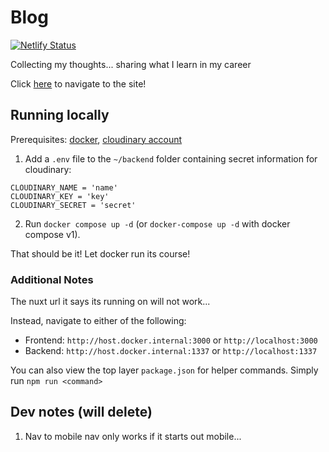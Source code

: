 # Blog

[![Netlify Status](https://api.netlify.com/api/v1/badges/91fc9ced-e839-478c-8cbe-5bb2b8ffed80/deploy-status)](https://app.netlify.com/sites/marc-shepherd/deploys)

Collecting my thoughts... sharing what I learn in my career

Click [here](https://marc-shepherd.netlify.app/) to navigate to the site!


## Running locally

Prerequisites: [docker](https://www.docker.com), [cloudinary account](https://cloudinary.com/users/register/free) 

1. Add a `.env` file to the `~/backend` folder containing secret information for cloudinary:
```
CLOUDINARY_NAME = 'name'
CLOUDINARY_KEY = 'key'
CLOUDINARY_SECRET = 'secret'
```
2. Run `docker compose up -d` (or `docker-compose up -d` with docker compose v1). 

That should be it! Let docker run its course!

### Additional Notes

The nuxt url it says its running on will not work...

Instead, navigate to either of the following: 

- Frontend: `http://host.docker.internal:3000` or `http://localhost:3000`
- Backend: `http://host.docker.internal:1337` or `http://localhost:1337`

You can also view the top layer `package.json` for helper commands. Simply run `npm run <command>`

## Dev notes (will delete)

1. Nav to mobile nav only works if it starts out mobile...